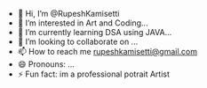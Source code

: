 - 👋 Hi, I’m @RupeshKamisetti
- 👀 I’m interested in Art and Coding...
- 🌱 I’m currently learning DSA using JAVA...
- 💞️ I’m looking to collaborate on ...
- 📫 How to reach me rupeshkamisetti@gmail.com
- 😄 Pronouns: ...
- ⚡ Fun fact: im a professional potrait Artist

<!---
RupeshKamisetti/RupeshKamisetti is a ✨ special ✨ repository because its `README.md` (this file) appears on your GitHub profile.
You can click the Preview link to take a look at your changes.
--->
